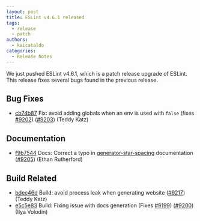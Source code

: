 ```yaml
---
layout: post
title: ESLint v4.6.1 released
tags:
  - release
  - patch
authors:
  - kaicataldo
categories:
  - Release Notes
---
```


We just pushed ESLint v4.6.1, which is a patch release upgrade of ESLint. This release fixes several bugs found in the previous release.










## Bug Fixes


* [cb74b87](https://github.com/eslint/eslint/commit/cb74b87) Fix: avoid adding globals when an env is used with `false` (fixes [#9202](https://github.com/eslint/eslint/issues/9202)) ([#9203](https://github.com/eslint/eslint/issues/9203)) (Teddy Katz)




## Documentation


* [f9b7544](https://github.com/eslint/eslint/commit/f9b7544) Docs: Correct a typo in [generator-star-spacing](/docs/rules/generator-star-spacing) documentation ([#9205](https://github.com/eslint/eslint/issues/9205)) (Ethan Rutherford)






## Build Related


* [bdec46d](https://github.com/eslint/eslint/commit/bdec46d) Build: avoid process leak when generating website ([#9217](https://github.com/eslint/eslint/issues/9217)) (Teddy Katz)
* [e5c5e83](https://github.com/eslint/eslint/commit/e5c5e83) Build: Fixing issue with docs generation (Fixes [#9199](https://github.com/eslint/eslint/issues/9199)) ([#9200](https://github.com/eslint/eslint/issues/9200)) (Ilya Volodin)
